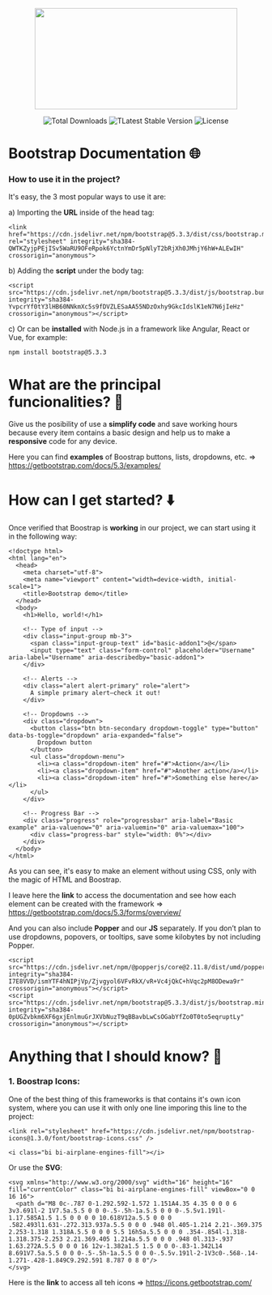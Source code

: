 <p align="center">
  <a href="https://getbootstrap.com/" target="_blank">
    <img src="https://i.imgur.com/UURHBWT.png" width="400" height="200">
  </a>
</p>

<p align="center">
  <img src="https://img.shields.io/badge/downloads-+500M-5555ff" alt="Total Downloads">
  <img src="https://img.shields.io/badge/version-v5-green" alt="TLatest Stable Version">
  <img src="https://img.shields.io/badge/license-MIT-yellow" alt="License">
</p>

# Bootstrap Documentation 🌐

### How to use it in the project?

It's easy, the 3 most popular ways to use it are:

a) Importing the **URL** inside of the head tag: 
```
<link href="https://cdn.jsdelivr.net/npm/bootstrap@5.3.3/dist/css/bootstrap.min.css" rel="stylesheet" integrity="sha384-QWTKZyjpPEjISv5WaRU9OFeRpok6YctnYmDr5pNlyT2bRjXh0JMhjY6hW+ALEwIH" crossorigin="anonymous">
```

b) Adding the **script** under the body tag:
```
<script src="https://cdn.jsdelivr.net/npm/bootstrap@5.3.3/dist/js/bootstrap.bundle.min.js" integrity="sha384-YvpcrYf0tY3lHB60NNkmXc5s9fDVZLESaAA55NDzOxhy9GkcIdslK1eN7N6jIeHz" crossorigin="anonymous"></script>
```

c) Or can be **installed** with Node.js in a framework like Angular, React or Vue, for example:
```
npm install bootstrap@5.3.3
```
# What are the principal funcionalities? 💎

Give us the posibility of use a **simplify code** and save working hours because every item contains a basic design and help us to make a **responsive** code for any device.

Here you can find **examples** of Boostrap buttons, lists, dropdowns, etc. => https://getbootstrap.com/docs/5.3/examples/

# How can I get started? ⬇️

Once verified that Boostrap is **working** in our project, we can start using it in the following way:
```
<!doctype html>
<html lang="en">
  <head>
    <meta charset="utf-8">
    <meta name="viewport" content="width=device-width, initial-scale=1">
    <title>Bootstrap demo</title>
  </head>
  <body>
    <h1>Hello, world!</h1>

    <!-- Type of input -->
    <div class="input-group mb-3">
      <span class="input-group-text" id="basic-addon1">@</span>
      <input type="text" class="form-control" placeholder="Username" aria-label="Username" aria-describedby="basic-addon1">
    </div>

    <!-- Alerts -->
    <div class="alert alert-primary" role="alert">
      A simple primary alert—check it out!
    </div>

    <!-- Dropdowns -->
    <div class="dropdown">
      <button class="btn btn-secondary dropdown-toggle" type="button" data-bs-toggle="dropdown" aria-expanded="false">
        Dropdown button
      </button>
      <ul class="dropdown-menu">
        <li><a class="dropdown-item" href="#">Action</a></li>
        <li><a class="dropdown-item" href="#">Another action</a></li>
        <li><a class="dropdown-item" href="#">Something else here</a></li>
      </ul>
    </div>

    <!-- Progress Bar -->
    <div class="progress" role="progressbar" aria-label="Basic example" aria-valuenow="0" aria-valuemin="0" aria-valuemax="100">
      <div class="progress-bar" style="width: 0%"></div>
    </div>
  </body>
</html>
```
As you can see, it's easy to make an element without using CSS, only with the magic of HTML and Boostrap.

I leave here the **link** to access the documentation and see how each element can be created with the framework => https://getbootstrap.com/docs/5.3/forms/overview/

And you can also include **Popper** and our **JS** separately. If you don’t plan to use dropdowns, popovers, or tooltips, save some kilobytes by not including Popper.
```
<script src="https://cdn.jsdelivr.net/npm/@popperjs/core@2.11.8/dist/umd/popper.min.js" integrity="sha384-I7E8VVD/ismYTF4hNIPjVp/Zjvgyol6VFvRkX/vR+Vc4jQkC+hVqc2pM8ODewa9r" crossorigin="anonymous"></script>
<script src="https://cdn.jsdelivr.net/npm/bootstrap@5.3.3/dist/js/bootstrap.min.js" integrity="sha384-0pUGZvbkm6XF6gxjEnlmuGrJXVbNuzT9qBBavbLwCsOGabYfZo0T0to5eqruptLy" crossorigin="anonymous"></script>
```

# Anything that I should know? 🌌

### 1. Boostrap Icons: 
One of the best thing of this frameworks is that contains it's own icon system, where you can use it with only one line imporing this line to the project:
```
<link rel="stylesheet" href="https://cdn.jsdelivr.net/npm/bootstrap-icons@1.3.0/font/bootstrap-icons.css" />
````
```
<i class="bi bi-airplane-engines-fill"></i>
```
Or use the **SVG**:
```
<svg xmlns="http://www.w3.org/2000/svg" width="16" height="16" fill="currentColor" class="bi bi-airplane-engines-fill" viewBox="0 0 16 16">
  <path d="M8 0c-.787 0-1.292.592-1.572 1.151A4.35 4.35 0 0 0 6 3v3.691l-2 1V7.5a.5.5 0 0 0-.5-.5h-1a.5.5 0 0 0-.5.5v1.191l-1.17.585A1.5 1.5 0 0 0 0 10.618V12a.5.5 0 0 0 .582.493l1.631-.272.313.937a.5.5 0 0 0 .948 0l.405-1.214 2.21-.369.375 2.253-1.318 1.318A.5.5 0 0 0 5.5 16h5a.5.5 0 0 0 .354-.854l-1.318-1.318.375-2.253 2.21.369.405 1.214a.5.5 0 0 0 .948 0l.313-.937 1.63.272A.5.5 0 0 0 16 12v-1.382a1.5 1.5 0 0 0-.83-1.342L14 8.691V7.5a.5.5 0 0 0-.5-.5h-1a.5.5 0 0 0-.5.5v.191l-2-1V3c0-.568-.14-1.271-.428-1.849C9.292.591 8.787 0 8 0"/>
</svg>
```
Here is the **link** to access all teh icons => https://icons.getbootstrap.com/
